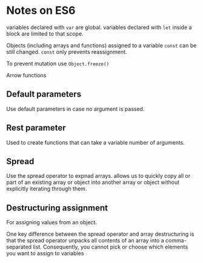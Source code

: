 # Notes on ES6
variables declared with `var` are global.
variables declared with `let` inside a block are limited to that scope.

Objects (including arrays and functions) assigned to a variable `const` can be still changed. `const` only prevents reassignment.

To prevent mutation use `Object.freeze()`

Arrow functions

## Default parameters
Use default parameters in case no argument is passed.

## Rest parameter
Used to create functions that can take a variable number of arguments.

## Spread
Use the spread operator to expnad arrays. allows us to quickly copy all or part of an existing array or object into another array or object without explicitly iterating through them.

## Destructuring assignment
For assigning values from an object.

One key difference between the spread operator and array destructuring is that the spread operator unpacks all contents of an array into a comma-separated list. Consequently, you cannot pick or choose which elements you want to assign to variables